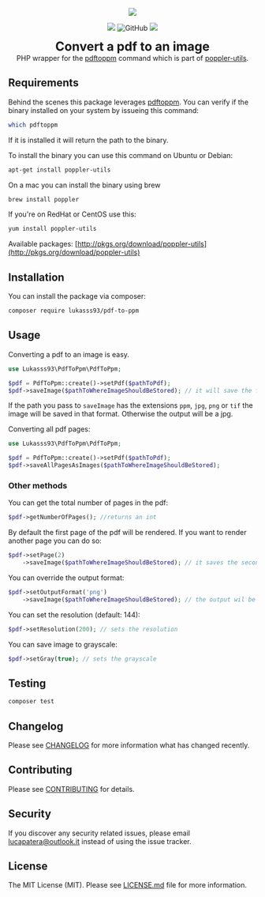 <p align="center">
<img style="max-height:400px" src="https://banners.beyondco.de/pdf-to-ppm.png?theme=dark&packageManager=composer+require&packageName=lukasss93%2Fpdf-to-ppm&pattern=topography&style=style_1&description=PHP+wrapper+for+the+pdftoppm+command+which+is+part+of+poppler-utils&md=1&showWatermark=0&fontSize=125px&images=photograph">
</p>

<p align="center">
  <img src="https://img.shields.io/badge/php-%3E%3D%207.3-blue"/>
  <img alt="GitHub" src="https://img.shields.io/github/license/lukasss93/pdf-to-ppm">
  <img src="https://img.shields.io/github/workflow/status/lukasss93/pdf-to-ppm/run-tests/master"/>
</p>

<p align="center">
<b style="font-size: 25px;">Convert a pdf to an image</b><br>
PHP wrapper for the <a href="http://linux.die.net/man/1/pdftoppm">pdftoppm</a> command which 
is part of <a href="http://en.wikipedia.org/wiki/Poppler_(software)">poppler-utils</a>.
</p>

## Requirements

Behind the scenes this package leverages [pdftoppm](http://linux.die.net/man/1/pdftoppm). 
You can verify if the binary installed on your system by issueing this command:

```bash
which pdftoppm
```

If it is installed it will return the path to the binary.

To install the binary you can use this command on Ubuntu or Debian:

```bash
apt-get install poppler-utils
```

On a mac you can install the binary using brew

```bash
brew install poppler
```

If you're on RedHat or CentOS use this:

```bash
yum install poppler-utils
```

Available packages: [http://pkgs.org/download/poppler-utils](http://pkgs.org/download/poppler-utils)

## Installation

You can install the package via composer:

```bash
composer require lukasss93/pdf-to-ppm
```

## Usage

Converting a pdf to an image is easy.

```php
use Lukasss93\PdfToPpm\PdfToPpm;

$pdf = PdfToPpm::create()->setPdf($pathToPdf);
$pdf->saveImage($pathToWhereImageShouldBeStored); // it will save the first page
```

If the path you pass to `saveImage` has the extensions `ppm`, `jpg`, `png` or `tif` the image will be saved in that
format. Otherwise the output will be a jpg.

Converting all pdf pages:

```php
use Lukasss93\PdfToPpm\PdfToPpm;

$pdf = PdfToPpm::create()->setPdf($pathToPdf);
$pdf->saveAllPagesAsImages($pathToWhereImageShouldBeStored);
```

### Other methods

You can get the total number of pages in the pdf:

```php
$pdf->getNumberOfPages(); //returns an int
```

By default the first page of the pdf will be rendered. If you want to render another page you can do so:

```php
$pdf->setPage(2)
    ->saveImage($pathToWhereImageShouldBeStored); // it saves the second page
```

You can override the output format:

```php
$pdf->setOutputFormat('png')
    ->saveImage($pathToWhereImageShouldBeStored); // the output wil be a png, no matter what
```

You can set the resolution (default: 144):

```php
$pdf->setResolution(200); // sets the resolution
```

You can save image to grayscale:

```php
$pdf->setGray(true); // sets the grayscale
```

## Testing

```bash
composer test
```

## Changelog

Please see [CHANGELOG](CHANGELOG.md) for more information what has changed recently.

## Contributing

Please see [CONTRIBUTING](.github/CONTRIBUTING.md) for details.

## Security

If you discover any security related issues, please email lucapatera@outlook.it instead of using the issue tracker.

## License

The MIT License (MIT). Please see [LICENSE.md](.github/LICENSE.md) file for more information.